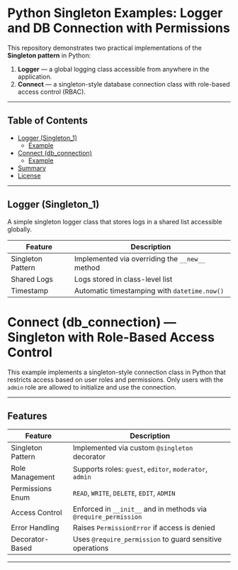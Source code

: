 # Python Singleton Examples: Logger and DB Connection with Permissions

This repository demonstrates two practical implementations of the **Singleton pattern** in Python:

1. **Logger** — a global logging class accessible from anywhere in the application.
2. **Connect** — a singleton-style database connection class with role-based access control (RBAC).

---

## Table of Contents
- [Logger (Singleton_1)](#logger-singleton_1)
  - [Example](#logger-example)
- [Connect (db_connection)](#connect-db_connection)
  - [Example](#connect-example)
- [Summary](#summary)
- [License](#license)

---

## Logger (Singleton_1)

A simple singleton logger class that stores logs in a shared list accessible globally.

| Feature          | Description                                                  |
|------------------|--------------------------------------------------------------|
| Singleton Pattern| Implemented via overriding the `__new__` method              |
| Shared Logs      | Logs stored in class-level list                              |
| Timestamp        | Automatic timestamping with `datetime.now()`                 |


# Connect (db_connection) — Singleton with Role-Based Access Control

This example implements a singleton-style connection class in Python that restricts access based on user roles and permissions. Only users with the `admin` role are allowed to initialize and use the connection.

---

## Features

| Feature            | Description                                                   |
|--------------------|---------------------------------------------------------------|
| Singleton Pattern  | Implemented via custom `@singleton` decorator                 |
| Role Management    | Supports roles: `guest`, `editor`, `moderator`, `admin`       |
| Permissions Enum   | `READ`, `WRITE`, `DELETE`, `EDIT`, `ADMIN`                    |
| Access Control     | Enforced in `__init__` and in methods via `@require_permission` |
| Error Handling     | Raises `PermissionError` if access is denied                  |
| Decorator-Based    | Uses `@require_permission` to guard sensitive operations      |

---
